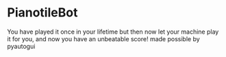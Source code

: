 # PianotileBot
You have played it once in your lifetime but then now let your machine play it for you, and now you have an unbeatable score!
made possible by pyautogui
